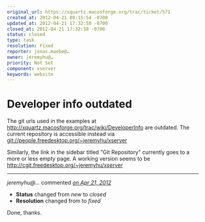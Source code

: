 ```yaml
---
original_url: https://xquartz.macosforge.org/trac/ticket/571
created_at: 2012-04-21 09:15:54 -0700
updated_at: 2012-04-21 17:32:58 -0700
closed_at: 2012-04-21 17:32:58 -0700
status: closed
type: task
resolution: Fixed
reporter: jonas.maebe@…
owner: jeremyhu@…
priority: Not Set
component: xserver
keywords: website
---
```


Developer info outdated
=======================


The git urls used in the examples at <http://xquartz.macosforge.org/trac/wiki/DeveloperInfo> are outdated. The current repository is accessible instead via <git://people.freedesktop.org/~jeremyhu/xserver>

Similarly, the link in the sidebar titled "Git Repository" currently goes to a more or less empty page. A working version seems to be <http://cgit.freedesktop.org/~jeremyhu/xserver>



---

*jeremyhu@…* commented *[on Apr 21, 2012](https://xquartz.macosforge.org/trac/ticket/571#comment:1 "April 21, 2012 at 5:32 PM PDT")*

-   **Status** changed from *new* to *closed*
-   **Resolution** changed from to *fixed*

Done, thanks.



